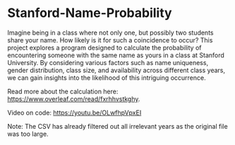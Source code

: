 # Stanford-Name-Probability

Imagine being in a class where not only one, but possibly two students share your name. How likely is it for such a coincidence to occur? This project explores a program designed to calculate the probability of encountering someone with the same name as yours in a class at Stanford University. By considering various factors such as name uniqueness, gender distribution, class size, and availability across different class years, we can gain insights into the likelihood of this intriguing occurrence. 

Read more about the calculation here: https://www.overleaf.com/read/fxrhhvstkghy.

Video on code: https://youtu.be/OLwfhpVpxEI

Note: The CSV has already filtered out all irrelevant years as the original file was too large.
